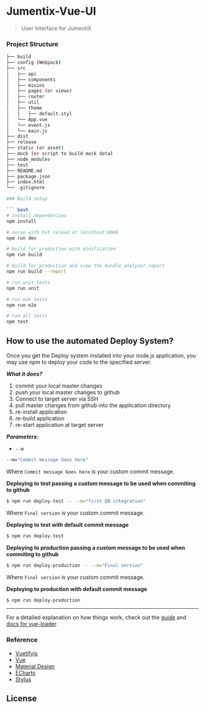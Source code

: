 # Jumentix-Vue-UI

> User Interface for JumentiX



###
### Project Structure
```bash
├── build
├── config (Webpack)
├── src
│   ├── api
│   ├── components
│   ├── mixins
│   ├── pages (or views)
│   ├── router
│   ├── util
│   ├── theme
│   │   ├── default.styl
│   └── App.vue
│   └── event.js
│   └── main.js
├── dist
├── release
├── static (or asset)
├── mock (or script to build mock data)
├── node_modules
├── test
├── README.md
├── package.json
├── index.html
└── .gitignore

### Build Setup

``` bash
# install dependencies
npm install

# serve with hot reload at localhost:8080
npm run dev

# build for production with minification
npm run build

# build for production and view the bundle analyzer report
npm run build --report

# run unit tests
npm run unit

# run e2e tests
npm run e2e

# run all tests
npm test
```






## How to use the automated Deploy System?

Once you get the Deploy system installed into your node.js application, you may use npm to deploy your code to the specified server.

***What it does?***

1. commit your local master changes
2. push your local master changes to github
3. Connect to target server via SSH
4. pull master changes from github into the application directory
5. re-install application
6. re-build application
7. re-start application at target server

***Parameters:***

- `--m`

```bash
--m="Commit message Goes here"
```

Where `Commit message Goes here` is your custom commit message.

**Deploying to test passing a custom message to be used when commiting to github**

```bash
$ npm run deploy-test -- --m="first QB integration"

```

Where `Final version` is your custom commit message.

**Deploying to test with default commit message**

```bash
$ npm run deploy-test

```

**Deploying to production passing a custom message to be used when commiting to github**

```bash
$ npm run deploy-production -- --m="Final version"

```

Where `Final version` is your custom commit message.

**Deploying to production with default commit message**

```bash
$ npm run deploy-production

```


-------------

For a detailed explanation on how things work, check out the [guide](http://vuejs-templates.github.io/webpack/) and [docs for vue-loader](http://vuejs.github.io/vue-loader).

### Reference

* [Vuetifyjs](https://vuetifyjs.com/)
* [Vue](https://vuejs.org/index.html/)
* [Material Design](http://material.io/)
* [ECharts](http://echarts.baidu.com/option.html)
* [Stylus](http://stylus-lang.com/)


## License

